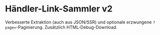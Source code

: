 # Händler-Link-Sammler v2

Verbesserte Extraktion (auch aus JSON/SSR) und optionale erzwungene `?page=`-Paginierung. Zusätzlich HTML-Debug-Download.

